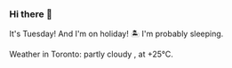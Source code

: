 ### Hi there :wave:

It's Tuesday! And I'm on holiday! :desert_island: I'm probably sleeping.

Weather in Toronto: partly cloudy , at +25°C.
